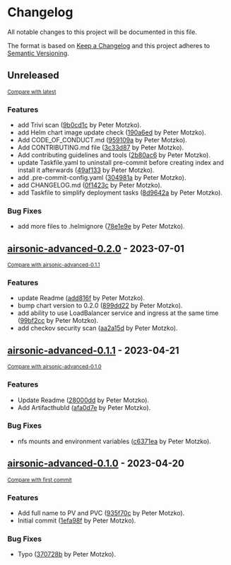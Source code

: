 # Changelog

All notable changes to this project will be documented in this file.

The format is based on [Keep a Changelog](http://keepachangelog.com/en/1.0.0/)
and this project adheres to [Semantic Versioning](http://semver.org/spec/v2.0.0.html).

<!-- insertion marker -->
## Unreleased

<small>[Compare with latest](https://github.com/pmoscode-helm/airsonic-advanced/compare/airsonic-advanced-0.2.0...HEAD)</small>

### Features

- add Trivi scan ([9b0cd1c](https://github.com/pmoscode-helm/airsonic-advanced/commit/9b0cd1ca7be40d879565c0106a273b6500cc9601) by Peter Motzko).
- add Helm chart image update check ([190a6ed](https://github.com/pmoscode-helm/airsonic-advanced/commit/190a6ede48b2baf179b993917c98f0b8388a1be3) by Peter Motzko).
- Add CODE_OF_CONDUCT.md ([959109a](https://github.com/pmoscode-helm/airsonic-advanced/commit/959109ab001490104b07cac4a7a966edd6b6a500) by Peter Motzko).
- Add CONTRIBUTING.md file ([3c33d87](https://github.com/pmoscode-helm/airsonic-advanced/commit/3c33d877a352a70410302bd67b1f58b28173ae2c) by Peter Motzko).
- Add contributing guidelines and tools ([2b80ac6](https://github.com/pmoscode-helm/airsonic-advanced/commit/2b80ac66904ee38e760d8f891874fcf864ab1dbe) by Peter Motzko).
- update Taskfile.yaml to uninstall pre-commit before creating index and install it afterwards ([49af133](https://github.com/pmoscode-helm/airsonic-advanced/commit/49af133455784954062f173f33865866349dbfe0) by Peter Motzko).
- add .pre-commit-config.yaml ([304981a](https://github.com/pmoscode-helm/airsonic-advanced/commit/304981a470abdf2abf883a206f57ded137a24654) by Peter Motzko).
- add CHANGELOG.md ([0f1423c](https://github.com/pmoscode-helm/airsonic-advanced/commit/0f1423c13cf53e3847f37c0dbe7b60df32c1f209) by Peter Motzko).
- add Taskfile to simplify deployment tasks ([8d9642a](https://github.com/pmoscode-helm/airsonic-advanced/commit/8d9642a515bde1af6ff0faafc34f9378e90cefb6) by Peter Motzko).

### Bug Fixes

- add more files to .helmignore ([78e1e9e](https://github.com/pmoscode-helm/airsonic-advanced/commit/78e1e9e98de4a1f345c29f028f48b51407de7581) by Peter Motzko).

<!-- insertion marker -->
## [airsonic-advanced-0.2.0](https://github.com/pmoscode-helm/airsonic-advanced/releases/tag/airsonic-advanced-0.2.0) - 2023-07-01

<small>[Compare with airsonic-advanced-0.1.1](https://github.com/pmoscode-helm/airsonic-advanced/compare/airsonic-advanced-0.1.1...airsonic-advanced-0.2.0)</small>

### Features

- update Readme ([add816f](https://github.com/pmoscode-helm/airsonic-advanced/commit/add816fcfa53de45dc4c480369cff8b23d490df2) by Peter Motzko).
- bump chart version to 0.2.0 ([899dd22](https://github.com/pmoscode-helm/airsonic-advanced/commit/899dd22544de3871dff357fa040218ba4feedf38) by Peter Motzko).
- add ability to use LoadBalancer service and ingress at the same time ([99bf2cc](https://github.com/pmoscode-helm/airsonic-advanced/commit/99bf2ccc1537cdc385e3deaa233ea110b2cf6263) by Peter Motzko).
- add checkov security scan ([aa2a15d](https://github.com/pmoscode-helm/airsonic-advanced/commit/aa2a15d1ba21d0a8c9fb759289de26cdc88872a2) by Peter Motzko).

## [airsonic-advanced-0.1.1](https://github.com/pmoscode-helm/airsonic-advanced/releases/tag/airsonic-advanced-0.1.1) - 2023-04-21

<small>[Compare with airsonic-advanced-0.1.0](https://github.com/pmoscode-helm/airsonic-advanced/compare/airsonic-advanced-0.1.0...airsonic-advanced-0.1.1)</small>

### Features

- Update Readme ([28000dd](https://github.com/pmoscode-helm/airsonic-advanced/commit/28000ddaab2178f653ab938235f988b6b8b9313f) by Peter Motzko).
- Add ArtifacthubId ([afa0d7e](https://github.com/pmoscode-helm/airsonic-advanced/commit/afa0d7ed94274c365f850a4a71220c8c14a136dc) by Peter Motzko).

### Bug Fixes

- nfs mounts and environment variables ([c6371ea](https://github.com/pmoscode-helm/airsonic-advanced/commit/c6371eada6315b7a7d026136928fb24cc595fcc1) by Peter Motzko).

## [airsonic-advanced-0.1.0](https://github.com/pmoscode-helm/airsonic-advanced/releases/tag/airsonic-advanced-0.1.0) - 2023-04-20

<small>[Compare with first commit](https://github.com/pmoscode-helm/airsonic-advanced/compare/5add2b0fc5708ff7b7f6229bea312642bf4c83ec...airsonic-advanced-0.1.0)</small>

### Features

- Add full name to PV and PVC ([935f70c](https://github.com/pmoscode-helm/airsonic-advanced/commit/935f70c0f8dfbc94568dceb5783f4409ed7470f9) by Peter Motzko).
- Initial commit ([1efa98f](https://github.com/pmoscode-helm/airsonic-advanced/commit/1efa98fc487c19ccc4b10ee00f5785ad9ea24c72) by Peter Motzko).

### Bug Fixes

- Typo ([370728b](https://github.com/pmoscode-helm/airsonic-advanced/commit/370728b3b72bd3a9dc2dc71e63081fbfff9decdc) by Peter Motzko).

